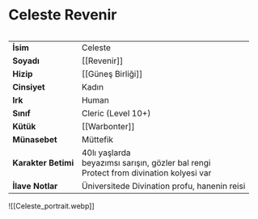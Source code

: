 # Celeste Revenir  
  
<div class="row" markdown>  
<div class="column" markdown>  
  
|  |  |  
|---|---|  
| **İsim** | Celeste |  
| **Soyadı** | [[Revenir]] |  
| **Hizip** | [[Güneş Birliği]] |  
| **Cinsiyet** | Kadın |  
| **Irk** | Human |  
| **Sınıf** | Cleric (Level 10+) |  
| **Kütük** | [[Warbonter]] |  
| **Münasebet** | Müttefik |  
| **Karakter Betimi** | 40lı yaşlarda<br>beyazımsı sarışın, gözler bal rengi<br>Protect from divination kolyesi var |  
| **İlave Notlar** | Üniversitede Divination profu, hanenin reisi |  
  
</div>  
<div class="column" markdown>  
![[Celeste_portrait.webp]]  
</div>  
</div>